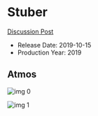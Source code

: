 # Stuber

[Discussion Post](https://www.avsforum.com/threads/bass-eq-for-filtered-movies.2995212/post-58647138)

* Release Date: 2019-10-15
* Production Year: 2019

## Atmos

![img 0](https://i.imgur.com/nXXrDGB.jpg)

![img 1](https://i.imgur.com/RK6IFZb.png)


